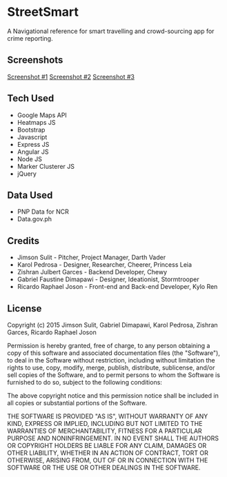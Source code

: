 # StreetSmart
A Navigational reference for smart travelling and crowd-sourcing app for crime reporting.

## Screenshots
[Screenshot #1](https://files.slack.com/files-pri/T0F20S3T7-F0F2M2SHM/main-map-with_info2.jpg)
[Screenshot #2](https://files.slack.com/files-pri/T0F20S3T7-F0F2M1QJ2/6-side-bar.jpg)
[Screenshot #3](https://files.slack.com/files-pri/T0F20S3T7-F0F2EBSAF/login_sample.jpg)

## Tech Used
* Google Maps API
* Heatmaps JS
* Bootstrap
* Javascript
* Express JS
* Angular JS
* Node JS
* Marker Clusterer JS
* jQuery

## Data Used
* PNP Data for NCR
* Data.gov.ph

## Credits

* Jimson Sulit - Pitcher, Project Manager, Darth Vader
* Karol Pedrosa - Designer, Researcher, Cheerer, Princess Leia
* Zishran Julbert Garces - Backend Developer, Chewy
* Gabriel Faustine Dimapawi - Designer, Ideationist, Stormtrooper
* Ricardo Raphael Joson - Front-end and Back-end Developer, Kylo Ren

## License
Copyright (c) 2015 Jimson Sulit, Gabriel Dimapawi, Karol Pedrosa, Zishran Garces, Ricardo Raphael Joson



Permission is hereby granted, free of charge, to any person obtaining a copy
of this software and associated documentation files (the "Software"), to deal
in the Software without restriction, including without limitation the rights
to use, copy, modify, merge, publish, distribute, sublicense, and/or sell
copies of the Software, and to permit persons to whom the Software is
furnished to do so, subject to the following conditions:



The above copyright notice and this permission notice shall be included in
all copies or substantial portions of the Software.



THE SOFTWARE IS PROVIDED "AS IS", WITHOUT WARRANTY OF ANY KIND, EXPRESS OR
IMPLIED, INCLUDING BUT NOT LIMITED TO THE WARRANTIES OF MERCHANTABILITY,
FITNESS FOR A PARTICULAR PURPOSE AND NONINFRINGEMENT.  IN NO EVENT SHALL THE
AUTHORS OR COPYRIGHT HOLDERS BE LIABLE FOR ANY CLAIM, DAMAGES OR OTHER
LIABILITY, WHETHER IN AN ACTION OF CONTRACT, TORT OR OTHERWISE, ARISING FROM,
OUT OF OR IN CONNECTION WITH THE SOFTWARE OR THE USE OR OTHER DEALINGS IN
THE SOFTWARE.

